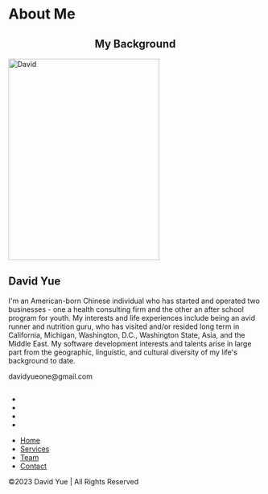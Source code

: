 <!DOCTYPE html>
<html>
<head>
    <meta charset="UTF-8" />
    <title>About Me</title>
    <link rel="stylesheet" href="./stylesheet.css" media="screen" type="text/css"/>
</head>
<body>
 <div class="about-section">
  <h1>About Me</h1>
</div>

<h2 style="text-align:center">My Background</h2>
<div class="row">
  <div class="column">
    <div class="card">
      <img src="https://davidyueone.github.io/code201finalproject/img1.jpg" alt="David" width="300" height="400">
      <div class="container">
        <h2>David Yue</h2>
        <p>I'm an American-born Chinese individual who has started and operated two businesses - one a health consulting firm and 
          the other an after school program for youth. My interests and life experiences include being an avid runner and nutrition 
          guru, who has visited and/or resided long term in California, Michigan, Washington, D.C., Washington State, Asia, and the 
          Middle East. My software development interests and talents arise in large part from the geographic, linguistic, and 
          cultural diversity of my life's background to date.</p>
        <p>davidyueone@gmail.com</p>
      </div>
    </div>
  </div>
</div> 
<footer class="footer">
  <div class="waves">
    <div class="wave" id="wave1"></div>
    <div class="wave" id="wave2"></div>
    <div class="wave" id="wave3"></div>
    <div class="wave" id="wave4"></div>
  </div>
  <ul class="social-icon">
    <li class="social-icon__item"><a class="social-icon__link" href="#">
        <ion-icon name="logo-facebook"></ion-icon>
      </a></li>
    <li class="social-icon__item"><a class="social-icon__link" href="#">
        <ion-icon name="logo-twitter"></ion-icon>
      </a></li>
    <li class="social-icon__item"><a class="social-icon__link" href="#">
        <ion-icon name="logo-linkedin"></ion-icon>
      </a></li>
    <li class="social-icon__item"><a class="social-icon__link" href="#">
        <ion-icon name="logo-instagram"></ion-icon>
      </a></li>
  </ul>
  <ul class="menu">
    <li class="menu__item"><a class="menu__link" href="https://davidyueone.github.io/code201finalproject/">Home</a></li>
    <li class="menu__item"><a class="menu__link" href="#">Services</a></li>
    <li class="menu__item"><a class="menu__link" href="#">Team</a></li>
    <li class="menu__item"><a class="menu__link" href="mailto:davidyueone@gmail.com">Contact</a></li>

  </ul>
  <p>&copy;2023 David Yue | All Rights Reserved</p>
</footer>
<script type="module" src="https://unpkg.com/ionicons@5.5.2/dist/ionicons/ionicons.esm.js"></script>
<script nomodule src="https://unpkg.com/ionicons@5.5.2/dist/ionicons/ionicons.js"></script>

  <script type="text/javascript" src="./script.js"></script>
</body>
</html>
